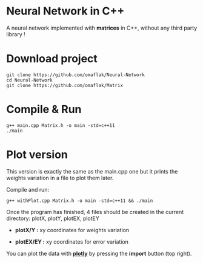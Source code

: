 # Neural Network in C++
A neural network implemented with **matrices** in C++, without any third party library !

# Download project
    git clone https://github.com/omaflak/Neural-Network
    cd Neural-Network
    git clone https://github.com/omaflak/Matrix
    
# Compile & Run
    g++ main.cpp Matrix.h -o main -std=c++11
    ./main
    
# Plot version
This version is exactly the same as the main.cpp one but it prints the weights variation in a file to plot them later.

Compile and run:

    g++ withPlot.cpp Matrix.h -o main -std=c++11 && ./main
    
Once the program has finished, 4 files should be created in the current directory: plotX, plotY, plotEX, plotEY

+ **plotX/Y :** xy coordinates for weights variation

+ **plotEX/EY :** xy coordinates for error variation

You can plot the data with **[plotly](https://plot.ly/create/)** by pressing the **import** button (top right).
